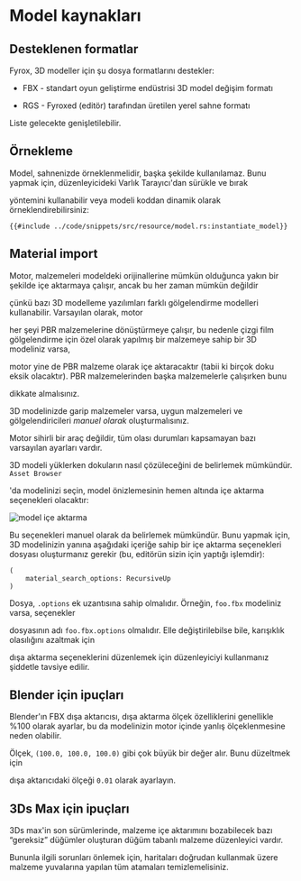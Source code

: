 # Model kaynakları



## Desteklenen formatlar



Fyrox, 3D modeller için şu dosya formatlarını destekler:



- FBX - standart oyun geliştirme endüstrisi 3D model değişim formatı

- RGS - Fyroxed (editör) tarafından üretilen yerel sahne formatı



Liste gelecekte genişletilebilir.



## Örnekleme



Model, sahnenizde örneklenmelidir, başka şekilde kullanılamaz. Bunu yapmak için, düzenleyicideki Varlık Tarayıcı'dan sürükle ve bırak

yöntemini kullanabilir veya modeli koddan dinamik olarak örneklendirebilirsiniz:

```rust,no_run,edition2018
{{#include ../code/snippets/src/resource/model.rs:instantiate_model}}
```

## Material import



Motor, malzemeleri modeldeki orijinallerine mümkün olduğunca yakın bir şekilde içe aktarmaya çalışır, ancak bu her zaman mümkün değildir

çünkü bazı 3D modelleme yazılımları farklı gölgelendirme modelleri kullanabilir. Varsayılan olarak, motor

her şeyi PBR malzemelerine dönüştürmeye çalışır, bu nedenle çizgi film gölgelendirme için özel olarak yapılmış bir malzemeye sahip bir 3D modeliniz varsa,

motor yine de PBR malzeme olarak içe aktaracaktır (tabii ki birçok doku eksik olacaktır). PBR malzemelerinden başka malzemelerle çalışırken bunu

dikkate almalısınız. 



3D modelinizde garip malzemeler varsa, uygun malzemeleri ve gölgelendiricileri _manuel olarak_ oluşturmalısınız.

Motor sihirli bir araç değildir, tüm olası durumları kapsamayan bazı varsayılan ayarları vardır.



3D modeli yüklerken dokuların nasıl çözüleceğini de belirlemek mümkündür. `Asset Browser`

'da modelinizi seçin, model önizlemesinin hemen altında içe aktarma seçenekleri olacaktır:



![model içe aktarma](model_import.png)



Bu seçenekleri manuel olarak da belirlemek mümkündür. Bunu yapmak için, 3D modelinizin yanına aşağıdaki içeriğe sahip bir içe aktarma seçenekleri dosyası oluşturmanız gerekir (bu, editörün sizin için yaptığı işlemdir):

```text
(
    material_search_options: RecursiveUp
)
```

Dosya, `.options` ek uzantısına sahip olmalıdır. Örneğin, `foo.fbx` modeliniz varsa, seçenekler

dosyasının adı `foo.fbx.options` olmalıdır. Elle değiştirilebilse bile, karışıklık olasılığını azaltmak için

dışa aktarma seçeneklerini düzenlemek için düzenleyiciyi kullanmanız şiddetle tavsiye edilir.



## Blender için ipuçları



Blender'ın FBX dışa aktarıcısı, dışa aktarma ölçek özelliklerini genellikle %100 olarak ayarlar, bu da modelinizin motor içinde yanlış ölçeklenmesine neden olabilir.

 Ölçek, `(100.0, 100.0, 100.0)` gibi çok büyük bir değer alır. Bunu düzeltmek için

dışa aktarıcıdaki ölçeği `0.01` olarak ayarlayın.



## 3Ds Max için ipuçları



3Ds max'in son sürümlerinde, malzeme içe aktarımını bozabilecek bazı “gereksiz” düğümler oluşturan düğüm tabanlı malzeme düzenleyici vardır.

 Bununla ilgili sorunları önlemek için, haritaları doğrudan kullanmak üzere malzeme yuvalarına yapılan tüm atamaları temizlemelisiniz.